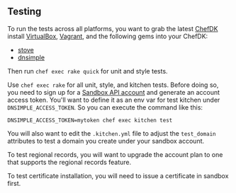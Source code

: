 ## Testing

To run the tests across all platforms, you want to grab the latest [ChefDK][]
install [VirtualBox][], [Vagrant][], and the following gems into your ChefDK:

* [stove][]
* [dnsimple][dnsimple-gem]

Then run `chef exec rake quick` for unit and style tests.

Use `chef exec rake` for all unit, style, and kitchen tests. Before doing so,
you need to sign up for a [Sandbox API account][sandbox] and generate an account
access token. You'll want to define it as an env var for test kitchen under
`DNSIMPLE_ACCESS_TOKEN`. So you can execute the command like this:

`DNSIMPLE_ACCESS_TOKEN=mytoken chef exec kitchen test`

You will also want to edit the `.kitchen.yml` file to adjust the `test_domain`
attributes to test a domain you create under your sandbox account.

To test regional records, you will want to upgrade the account plan to one that
supports the regional records feature.

To test certificate installation, you will need to issue a certificate in sandbox
first.

[ChefDK]: https://downloads.chef.io/chef-dk/
[VirtualBox]: https://www.virtualbox.org/wiki/Downloads
[Vagrant]: https://www.vagrantup.com/downloads.html
[sandbox]: https://developer.dnsimple.com/sandbox/#testing-subscriptions
[stove]: https://rubygems.org/gems/stove
[dnsimple-gem]: https://rubygems.org/gems/dnsimple
